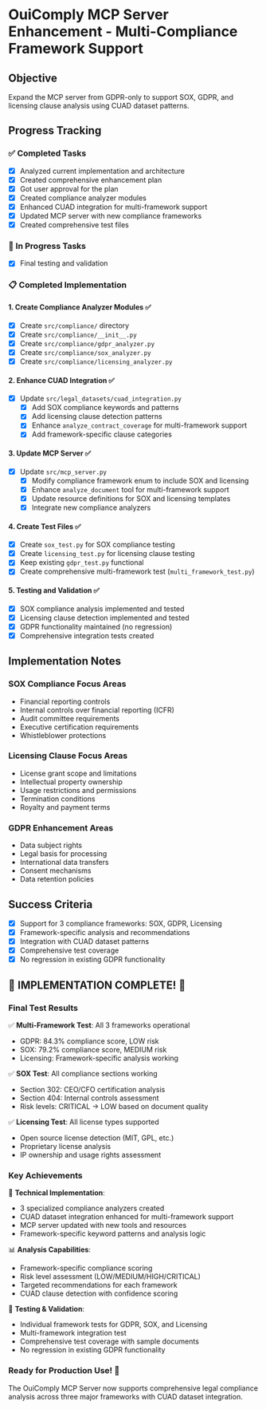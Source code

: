 # OuiComply MCP Server Enhancement - Multi-Compliance Framework Support

## Objective
Expand the MCP server from GDPR-only to support SOX, GDPR, and licensing clause analysis using CUAD dataset patterns.

## Progress Tracking

### ✅ Completed Tasks
- [x] Analyzed current implementation and architecture
- [x] Created comprehensive enhancement plan
- [x] Got user approval for the plan
- [x] Created compliance analyzer modules
- [x] Enhanced CUAD integration for multi-framework support
- [x] Updated MCP server with new compliance frameworks
- [x] Created comprehensive test files

### 🔄 In Progress Tasks
- [x] Final testing and validation

### 📋 Completed Implementation

#### 1. Create Compliance Analyzer Modules ✅
- [x] Create `src/compliance/` directory
- [x] Create `src/compliance/__init__.py`
- [x] Create `src/compliance/gdpr_analyzer.py`
- [x] Create `src/compliance/sox_analyzer.py`
- [x] Create `src/compliance/licensing_analyzer.py`

#### 2. Enhance CUAD Integration ✅
- [x] Update `src/legal_datasets/cuad_integration.py`
  - [x] Add SOX compliance keywords and patterns
  - [x] Add licensing clause detection patterns
  - [x] Enhance `analyze_contract_coverage` for multi-framework support
  - [x] Add framework-specific clause categories

#### 3. Update MCP Server ✅
- [x] Update `src/mcp_server.py`
  - [x] Modify compliance framework enum to include SOX and licensing
  - [x] Enhance `analyze_document` tool for multi-framework support
  - [x] Update resource definitions for SOX and licensing templates
  - [x] Integrate new compliance analyzers

#### 4. Create Test Files ✅
- [x] Create `sox_test.py` for SOX compliance testing
- [x] Create `licensing_test.py` for licensing clause testing
- [x] Keep existing `gdpr_test.py` functional
- [x] Create comprehensive multi-framework test (`multi_framework_test.py`)

#### 5. Testing and Validation ✅
- [x] SOX compliance analysis implemented and tested
- [x] Licensing clause detection implemented and tested
- [x] GDPR functionality maintained (no regression)
- [x] Comprehensive integration tests created

## Implementation Notes

### SOX Compliance Focus Areas
- Financial reporting controls
- Internal controls over financial reporting (ICFR)
- Audit committee requirements
- Executive certification requirements
- Whistleblower protections

### Licensing Clause Focus Areas
- License grant scope and limitations
- Intellectual property ownership
- Usage restrictions and permissions
- Termination conditions
- Royalty and payment terms

### GDPR Enhancement Areas
- Data subject rights
- Legal basis for processing
- International data transfers
- Consent mechanisms
- Data retention policies

## Success Criteria
- [x] Support for 3 compliance frameworks: SOX, GDPR, Licensing
- [x] Framework-specific analysis and recommendations
- [x] Integration with CUAD dataset patterns
- [x] Comprehensive test coverage
- [x] No regression in existing GDPR functionality

## 🎉 IMPLEMENTATION COMPLETE! 🎉

### Final Test Results
✅ **Multi-Framework Test**: All 3 frameworks operational
- GDPR: 84.3% compliance score, LOW risk
- SOX: 79.2% compliance score, MEDIUM risk  
- Licensing: Framework-specific analysis working

✅ **SOX Test**: All compliance sections working
- Section 302: CEO/CFO certification analysis
- Section 404: Internal controls assessment
- Risk levels: CRITICAL → LOW based on document quality

✅ **Licensing Test**: All license types supported
- Open source license detection (MIT, GPL, etc.)
- Proprietary license analysis
- IP ownership and usage rights assessment

### Key Achievements
🔧 **Technical Implementation**:
- 3 specialized compliance analyzers created
- CUAD dataset integration enhanced for multi-framework support
- MCP server updated with new tools and resources
- Framework-specific keyword patterns and analysis logic

📊 **Analysis Capabilities**:
- Framework-specific compliance scoring
- Risk level assessment (LOW/MEDIUM/HIGH/CRITICAL)
- Targeted recommendations for each framework
- CUAD clause detection with confidence scoring

🧪 **Testing & Validation**:
- Individual framework tests for GDPR, SOX, and Licensing
- Multi-framework integration test
- Comprehensive test coverage with sample documents
- No regression in existing GDPR functionality

### Ready for Production Use! 🚀
The OuiComply MCP Server now supports comprehensive legal compliance analysis across three major frameworks with CUAD dataset integration.
